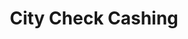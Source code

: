 ---
title: City Check Cashing
slug: city-check-cashing
updated-on: '2024-05-30T13:44:31.749Z'
created-on: '2024-05-30T13:41:46.671Z'
published-on: '2024-05-30T13:54:32.469Z'
f_city-state-2:
- cms/city/edinburg-tx.md
- cms/city/mcallen-tx.md
- cms/city/mystic-av-medfor-ma.md
- cms/city/mystic-ave-medfor-ma.md
- cms/city/hartford-ct.md
- cms/city/detroit-mi.md
- cms/city/manchester-ct.md
- cms/city/hazleton-pa.md
- cms/city/wilkes-barre-pa.md
f_locations:
- cms/payday-loan/city-check-cashing-15030.md
- cms/payday-loan/city-check-cashing-15031.md
- cms/payday-loan/city-check-cashing-15032.md
- cms/payday-loan/city-check-cashing-15033.md
- cms/payday-loan/city-check-cashing-15034.md
- cms/payday-loan/city-check-cashing-15035.md
- cms/payday-loan/city-check-cashing-15036.md
- cms/payday-loan/city-check-cashing-15037.md
- cms/payday-loan/city-check-cashing-15038.md
- cms/payday-loan/city-check-cashing-15039.md
- cms/payday-loan/city-check-cashing-15040.md
- cms/payday-loan/city-check-cashing-15041.md
- cms/payday-loan/city-check-cashing-15042.md
- cms/payday-loan/city-check-cashing-15043.md
- cms/payday-loan/city-check-cashing-15044.md
f_states:
- cms/state/texas.md
- cms/state/massachusetts.md
- cms/state/connecticut.md
- cms/state/michigan.md
- cms/state/pennsylvania.md
layout: '[company].html'
tags: company
---